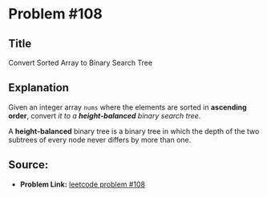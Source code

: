 # Problem #108



## Title

Convert Sorted Array to Binary Search Tree



## Explanation

Given an integer array `nums` where the elements are sorted in **ascending order**, convert *it to a **height-balanced** binary search tree*.

A **height-balanced** binary tree is a binary tree in which the depth of the two subtrees of every node never differs by more than one.



## Source:

* **Problem Link:** [leetcode problem #108](https://leetcode.com/problems/convert-sorted-array-to-binary-search-tree/)


